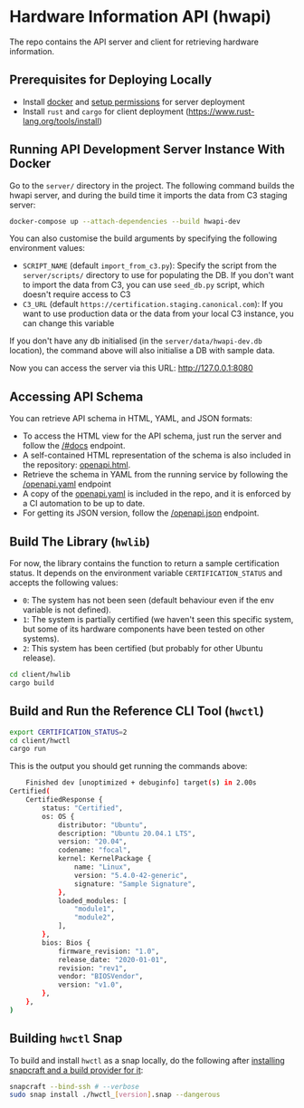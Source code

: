 # Hardware Information API (hwapi)

The repo contains the API server and client for retrieving hardware information.

## Prerequisites for Deploying Locally

- Install [docker](https://docs.docker.com/engine/install/ubuntu/) and
  [setup permissions](https://docs.docker.com/engine/install/linux-postinstall/)
  for server deployment
- Install `rust` and `cargo` for client deployment
  (https://www.rust-lang.org/tools/install)

## Running API Development Server Instance With Docker

Go to the `server/` directory in the project. The following command builds the
hwapi server, and during the build time it imports the data from C3 staging server:

```bash
docker-compose up --attach-dependencies --build hwapi-dev
```

You can also customise the build arguments by specifying the following environment values:

* `SCRIPT_NAME` (default `import_from_c3.py`): Specify the script from the
  `server/scripts/` directory to use for populating the DB. If you don't want to import
  the data from C3, you can use `seed_db.py` script, which doesn't require access to C3
* `C3_URL` (default `https://certification.staging.canonical.com`): If you want to
  use production data or the data from your local C3 instance, you can change this variable


If you don't have any db initialised (in the `server/data/hwapi-dev.db` location),
the command above will also initialise a DB with sample data.

Now you can access the server via this URL: http://127.0.0.1:8080

## Accessing API Schema

You can retrieve API schema in HTML, YAML, and JSON formats:

- To access the HTML view for the API schema, just run the server and follow the
  [/#docs](http://127.0.0.1:8080/#docs) endpoint.
- A self-contained HTML representation of the schema is also included in the
  repository: [openapi.html](./server/schemas/openapi.html).
- Retrieve the schema in YAML from the running service by following the
  [/openapi.yaml](http://127.0.0.1:8080/v1/openapi.yaml) endpoint
- A copy of the [openapi.yaml](./server/schemas/openapi.yaml) is included in the
  repo, and it is enforced by a CI automation to be up to date.
- For getting its JSON version, follow the
  [/openapi.json](http://127.0.0.1:8080/openapi.json) endpoint.

## Build The Library (`hwlib`)

For now, the library contains the function to return a sample certification
status. It depends on the environment variable `CERTIFICATION_STATUS` and
accepts the following values:

- `0`: The system has not been seen (default behaviour even if the env variable
  is not defined).
- `1`: The system is partially certified (we haven't seen this specific system,
  but some of its hardware components have been tested on other systems).
- `2`: This system has been certified (but probably for other Ubuntu release).

```bash
cd client/hwlib
cargo build
```

## Build and Run the Reference CLI Tool (`hwctl`)

```bash
export CERTIFICATION_STATUS=2
cd client/hwctl
cargo run
```

This is the output you should get running the commands above:

```bash
    Finished dev [unoptimized + debuginfo] target(s) in 2.00s
Certified(
    CertifiedResponse {
        status: "Certified",
        os: OS {
            distributor: "Ubuntu",
            description: "Ubuntu 20.04.1 LTS",
            version: "20.04",
            codename: "focal",
            kernel: KernelPackage {
                name: "Linux",
                version: "5.4.0-42-generic",
                signature: "Sample Signature",
            },
            loaded_modules: [
                "module1",
                "module2",
            ],
        },
        bios: Bios {
            firmware_revision: "1.0",
            release_date: "2020-01-01",
            revision: "rev1",
            vendor: "BIOSVendor",
            version: "v1.0",
        },
    },
)
```

## Building `hwctl` Snap

To build and install `hwctl` as a snap locally, do the following after
[installing snapcraft and a build provider for it](https://snapcraft.io/docs/snapcraft-setup):

```bash
snapcraft --bind-ssh # --verbose
sudo snap install ./hwctl_[version].snap --dangerous
```
